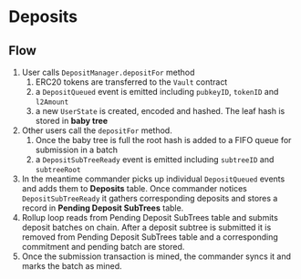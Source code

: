 # Deposits

## Flow

1. User calls `DepositManager.depositFor` method
    1. ERC20 tokens are transferred to the `Vault` contract
    2. a `DepositQueued` event is emitted including `pubkeyID`, `tokenID` and `l2Amount`
    3. a new `UserState` is created, encoded and hashed. The leaf hash is stored in **baby tree**
2. Other users call the `depositFor` method. 
    1. Once the baby tree is full the root hash is added to a FIFO queue for submission in a batch
    2. a `DepositSubTreeReady` event is emitted including `subtreeID` and `subtreeRoot`
3. In the meantime commander picks up individual `DepositQueued` events and adds them to **Deposits** table. Once commander notices `DepositSubTreeReady` it gathers corresponding deposits and stores a record in **Pending Deposit SubTrees** table.
4. Rollup loop reads from Pending Deposit SubTrees table and submits deposit batches on chain. After a deposit subtree is submitted it is removed from Pending Deposit SubTrees table and a corresponding commitment and pending batch are stored.
5. Once the submission transaction is mined, the commander syncs it and marks the batch as mined.
